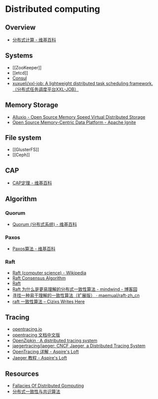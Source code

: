 # Distributed computing

## Overview

- [分布式计算 - 维基百科](https://zh.wikipedia.org/wiki/%E5%88%86%E5%B8%83%E5%BC%8F%E8%AE%A1%E7%AE%97)

## Systems

- [[ZooKeeper]]
- [[etcd]]
- [Consul](https://github.com/hashicorp/consul)
- [xuxueli/xxl-job: A lightweight distributed task scheduling framework.（分布式任务调度平台XXL-JOB）](https://github.com/xuxueli/xxl-job)

## Memory Storage

- [Alluxio - Open Source Memory Speed Virtual Distributed Storage](http://www.alluxio.org/)
- [Open Source Memory-Centric Data Platform - Apache Ignite](https://ignite.apache.org/index.html)

## File system

- [[GlusterFS]]
- [[Ceph]]

## CAP

- [CAP定理 - 维基百科](https://zh.wikipedia.org/wiki/CAP%E5%AE%9A%E7%90%86)

## Algorithm

### Quorum

- [Quorum (分布式系统) - 维基百科](https://zh.wikipedia.org/wiki/Quorum_(%E5%88%86%E5%B8%83%E5%BC%8F%E7%B3%BB%E7%BB%9F))

### Paxos

- [Paxos算法 - 维基百科](https://zh.wikipedia.org/wiki/Paxos%E7%AE%97%E6%B3%95)

### Raft

- [Raft (computer science) - Wikipedia](https://en.wikipedia.org/wiki/Raft_(computer_science))
- [Raft Consensus Algorithm](https://raft.github.io/)
- [Raft](http://thesecretlivesofdata.com/raft/)
- [Raft 为什么是更易理解的分布式一致性算法 - mindwind - 博客园](http://www.cnblogs.com/mindwind/p/5231986.html)
- [寻找一种易于理解的一致性算法（扩展版） · maemual/raft-zh_cn](https://github.com/maemual/raft-zh_cn/blob/master/raft-zh_cn.md)
- [raft 一致性算法 – Cizixs Writes Here](http://cizixs.com/2017/12/04/raft-consensus-algorithm)

## Tracing

- [opentracing.io ](http://opentracing.io/)
- [opentracing 文档中文版](https://wu-sheng.gitbooks.io/opentracing-io/)
- [OpenZipkin · A distributed tracing system](http://zipkin.io/)
- [jaegertracing/jaeger: CNCF Jaeger, a Distributed Tracing System](https://github.com/jaegertracing/jaeger)
- [OpenTracing 详解 - Aspire's Loft](https://pjw.io/articles/2018/05/08/opentracing-explanations/)
- [Jaeger 教程 - Aspire's Loft](https://pjw.io/articles/2018/05/18/jaeger-tutorial/)

## Resources

- [Fallacies Of Distributed Gomputing](http://go-talks.appspot.com/github.com/mhausenblas/fallacies-of-distributed-gomputing/main.slide)
- [分布式一致性与共识算法](https://draveness.me/consensus)
